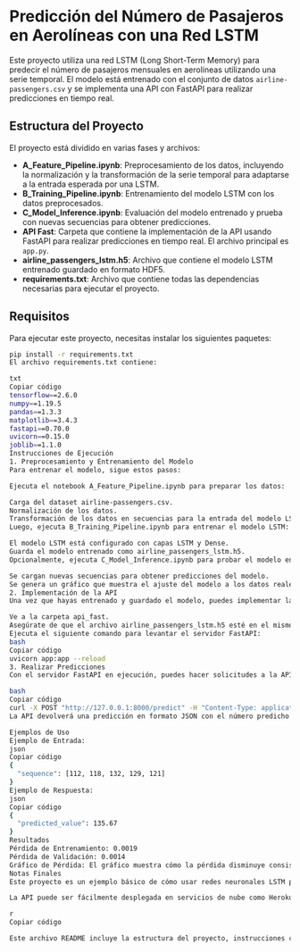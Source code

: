 # Predicción del Número de Pasajeros en Aerolíneas con una Red LSTM

Este proyecto utiliza una red LSTM (Long Short-Term Memory) para predecir el número de pasajeros mensuales en aerolíneas utilizando una serie temporal. El modelo está entrenado con el conjunto de datos `airline-passengers.csv` y se implementa una API con FastAPI para realizar predicciones en tiempo real.

## Estructura del Proyecto

El proyecto está dividido en varias fases y archivos:

- **A_Feature_Pipeline.ipynb**: Preprocesamiento de los datos, incluyendo la normalización y la transformación de la serie temporal para adaptarse a la entrada esperada por una LSTM.
- **B_Training_Pipeline.ipynb**: Entrenamiento del modelo LSTM con los datos preprocesados.
- **C_Model_Inference.ipynb**: Evaluación del modelo entrenado y prueba con nuevas secuencias para obtener predicciones.
- **API Fast**: Carpeta que contiene la implementación de la API usando FastAPI para realizar predicciones en tiempo real. El archivo principal es `app.py`.
- **airline_passengers_lstm.h5**: Archivo que contiene el modelo LSTM entrenado guardado en formato HDF5.
- **requirements.txt**: Archivo que contiene todas las dependencias necesarias para ejecutar el proyecto.

## Requisitos

Para ejecutar este proyecto, necesitas instalar los siguientes paquetes:

```bash
pip install -r requirements.txt
El archivo requirements.txt contiene:

txt
Copiar código
tensorflow==2.6.0
numpy==1.19.5
pandas==1.3.3
matplotlib==3.4.3
fastapi==0.70.0
uvicorn==0.15.0
joblib==1.1.0
Instrucciones de Ejecución
1. Preprocesamiento y Entrenamiento del Modelo
Para entrenar el modelo, sigue estos pasos:

Ejecuta el notebook A_Feature_Pipeline.ipynb para preparar los datos:

Carga del dataset airline-passengers.csv.
Normalización de los datos.
Transformación de los datos en secuencias para la entrada del modelo LSTM.
Luego, ejecuta B_Training_Pipeline.ipynb para entrenar el modelo LSTM:

El modelo LSTM está configurado con capas LSTM y Dense.
Guarda el modelo entrenado como airline_passengers_lstm.h5.
Opcionalmente, ejecuta C_Model_Inference.ipynb para probar el modelo entrenado:

Se cargan nuevas secuencias para obtener predicciones del modelo.
Se genera un gráfico que muestra el ajuste del modelo a los datos reales.
2. Implementación de la API
Una vez que hayas entrenado y guardado el modelo, puedes implementar la API para realizar predicciones en tiempo real:

Ve a la carpeta api_fast.
Asegúrate de que el archivo airline_passengers_lstm.h5 esté en el mismo directorio que el archivo app.py.
Ejecuta el siguiente comando para levantar el servidor FastAPI:
bash
Copiar código
uvicorn app:app --reload
3. Realizar Predicciones
Con el servidor FastAPI en ejecución, puedes hacer solicitudes a la API para obtener predicciones. Aquí hay un ejemplo de cómo realizar una solicitud POST con curl:

bash
Copiar código
curl -X POST "http://127.0.0.1:8000/predict" -H "Content-Type: application/json" -d "{\"sequence\": [112, 118, 132, 129, 121]}"
La API devolverá una predicción en formato JSON con el número predicho de pasajeros para el próximo mes.

Ejemplos de Uso
Ejemplo de Entrada:
json
Copiar código
{
  "sequence": [112, 118, 132, 129, 121]
}
Ejemplo de Respuesta:
json
Copiar código
{
  "predicted_value": 135.67
}
Resultados
Pérdida de Entrenamiento: 0.0019
Pérdida de Validación: 0.0014
Gráfico de Pérdida: El gráfico muestra cómo la pérdida disminuye consistentemente durante el entrenamiento y la validación.
Notas Finales
Este proyecto es un ejemplo básico de cómo usar redes neuronales LSTM para la predicción de series temporales. Se puede mejorar utilizando más datos o arquitecturas más avanzadas como GRU o Transformers.

La API puede ser fácilmente desplegada en servicios de nube como Heroku, AWS o Google Cloud.

r
Copiar código

Este archivo README incluye la estructura del proyecto, instrucciones claras sobre cómo ejecutar el código, y ejemplos de cómo interactuar con la API para realizar predicciones.
